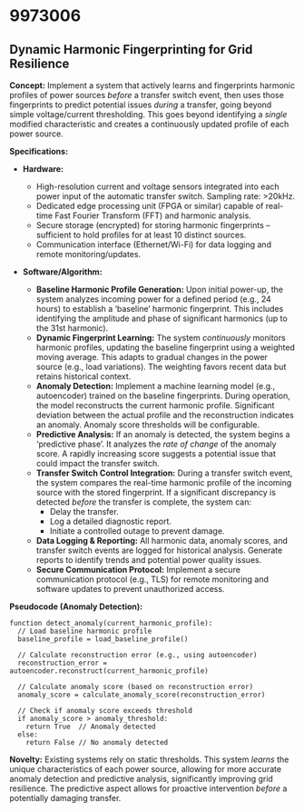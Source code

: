# 9973006

## Dynamic Harmonic Fingerprinting for Grid Resilience

**Concept:** Implement a system that actively learns and fingerprints harmonic profiles of power sources *before* a transfer switch event, then uses those fingerprints to predict potential issues *during* a transfer, going beyond simple voltage/current thresholding. This goes beyond identifying a *single* modified characteristic and creates a continuously updated profile of each power source.

**Specifications:**

*   **Hardware:**
    *   High-resolution current and voltage sensors integrated into each power input of the automatic transfer switch. Sampling rate: >20kHz.
    *   Dedicated edge processing unit (FPGA or similar) capable of real-time Fast Fourier Transform (FFT) and harmonic analysis.
    *   Secure storage (encrypted) for storing harmonic fingerprints – sufficient to hold profiles for at least 10 distinct sources.
    *   Communication interface (Ethernet/Wi-Fi) for data logging and remote monitoring/updates.

*   **Software/Algorithm:**
    *   **Baseline Harmonic Profile Generation:** Upon initial power-up, the system analyzes incoming power for a defined period (e.g., 24 hours) to establish a ‘baseline’ harmonic fingerprint. This includes identifying the amplitude and phase of significant harmonics (up to the 31st harmonic).
    *   **Dynamic Fingerprint Learning:** The system *continuously* monitors harmonic profiles, updating the baseline fingerprint using a weighted moving average. This adapts to gradual changes in the power source (e.g., load variations). The weighting favors recent data but retains historical context.
    *   **Anomaly Detection:** Implement a machine learning model (e.g., autoencoder) trained on the baseline fingerprints.  During operation, the model reconstructs the current harmonic profile.  Significant deviation between the actual profile and the reconstruction indicates an anomaly. Anomaly score thresholds will be configurable.
    *   **Predictive Analysis:**  If an anomaly is detected, the system begins a ‘predictive phase’. It analyzes the *rate of change* of the anomaly score. A rapidly increasing score suggests a potential issue that could impact the transfer switch.
    *   **Transfer Switch Control Integration:** During a transfer switch event, the system compares the real-time harmonic profile of the incoming source with the stored fingerprint. If a significant discrepancy is detected *before* the transfer is complete, the system can:
        *   Delay the transfer.
        *   Log a detailed diagnostic report.
        *   Initiate a controlled outage to prevent damage.
    *   **Data Logging & Reporting:** All harmonic data, anomaly scores, and transfer switch events are logged for historical analysis. Generate reports to identify trends and potential power quality issues.
    *   **Secure Communication Protocol:** Implement a secure communication protocol (e.g., TLS) for remote monitoring and software updates to prevent unauthorized access.

**Pseudocode (Anomaly Detection):**

```
function detect_anomaly(current_harmonic_profile):
  // Load baseline harmonic profile
  baseline_profile = load_baseline_profile()

  // Calculate reconstruction error (e.g., using autoencoder)
  reconstruction_error = autoencoder.reconstruct(current_harmonic_profile)

  // Calculate anomaly score (based on reconstruction error)
  anomaly_score = calculate_anomaly_score(reconstruction_error)

  // Check if anomaly score exceeds threshold
  if anomaly_score > anomaly_threshold:
    return True  // Anomaly detected
  else:
    return False // No anomaly detected
```

**Novelty:** Existing systems rely on static thresholds. This system *learns* the unique characteristics of each power source, allowing for more accurate anomaly detection and predictive analysis, significantly improving grid resilience.  The predictive aspect allows for proactive intervention *before* a potentially damaging transfer.